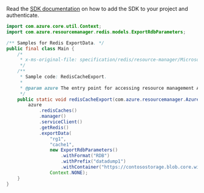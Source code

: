 Read the [SDK documentation](https://github.com/Azure/azure-sdk-for-java/blob/azure-resourcemanager_2.14.0/sdk/resourcemanager/azure-resourcemanager/README.md) on how to add the SDK to your project and authenticate.

```java
import com.azure.core.util.Context;
import com.azure.resourcemanager.redis.models.ExportRdbParameters;

/** Samples for Redis ExportData. */
public final class Main {
    /*
     * x-ms-original-file: specification/redis/resource-manager/Microsoft.Cache/stable/2021-06-01/examples/RedisCacheExport.json
     */
    /**
     * Sample code: RedisCacheExport.
     *
     * @param azure The entry point for accessing resource management APIs in Azure.
     */
    public static void redisCacheExport(com.azure.resourcemanager.AzureResourceManager azure) {
        azure
            .redisCaches()
            .manager()
            .serviceClient()
            .getRedis()
            .exportData(
                "rg1",
                "cache1",
                new ExportRdbParameters()
                    .withFormat("RDB")
                    .withPrefix("datadump1")
                    .withContainer("https://contosostorage.blob.core.window.net/urltoBlobContainer?sasKeyParameters"),
                Context.NONE);
    }
}
```
